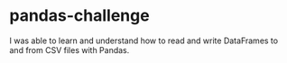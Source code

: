 # pandas-challenge
I was able to learn and understand how to read and write DataFrames to and from CSV files with Pandas.
